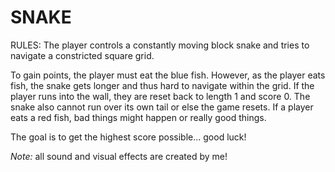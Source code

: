 # SNAKE

RULES:
The player controls a constantly moving block snake and tries to navigate a constricted square grid. 

To gain points, the player must eat the blue fish. However, as the player eats fish, the snake gets longer and thus hard to navigate within the grid. If the player runs into the wall, they are reset back to length 1 and score 0. The snake also cannot run over its own tail or else the game resets. If a player eats a red fish, bad things might happen or really good things.

The goal is to get the highest score possible... good luck!

*Note:* all sound and visual effects are created by me!

